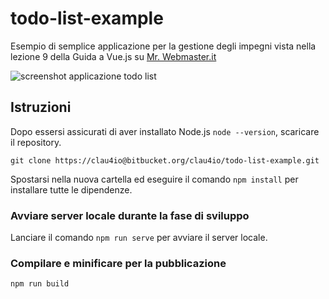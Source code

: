 # todo-list-example

Esempio di semplice applicazione per la gestione degli impegni vista nella lezione 9 della Guida a Vue.js su [Mr. Webmaster.it](https://www.mrwebmaster.it)

![screenshot applicazione todo list](https://bitbucket.org/clau4io/todo-list-example/raw/bfc104140e019177212e3b0802bc581697abc59b/screenshots/todo_list_example_screenshot.png)

## Istruzioni

Dopo essersi assicurati di aver installato Node.js `node --version`, scaricare il repository.

```
git clone https://clau4io@bitbucket.org/clau4io/todo-list-example.git
```

Spostarsi nella nuova cartella ed eseguire il comando `npm install` per installare
tutte le dipendenze.

### Avviare server locale durante la fase di sviluppo

Lanciare il comando `npm run serve` per avviare il server locale.

### Compilare e minificare per la pubblicazione
```
npm run build
```
